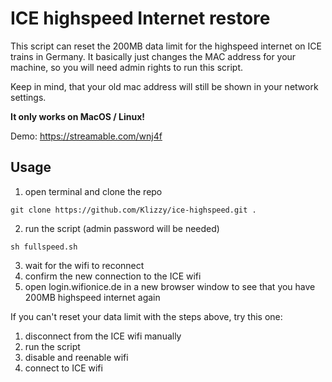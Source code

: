 # ICE highspeed Internet restore

This script can reset the 200MB data limit for the highspeed internet on ICE trains in Germany.
It basically just changes the MAC address for your machine, so you will need admin rights to run this script.

Keep in mind, that your old mac address will still be shown in your network settings. 

**It only works on MacOS / Linux!**

Demo: https://streamable.com/wnj4f

## Usage

1. open terminal and clone the repo
```
git clone https://github.com/Klizzy/ice-highspeed.git .
```

2. run the script (admin password will be needed)
```
sh fullspeed.sh
```

3. wait for the wifi to reconnect
4. confirm the new connection to the ICE wifi
5. open login.wifionice.de in a new browser window to see that you have 200MB highspeed internet again

If you can't reset your data limit with the steps above, try this one:

1. disconnect from the ICE wifi manually
2. run the script
3. disable and reenable wifi
4. connect to ICE wifi
